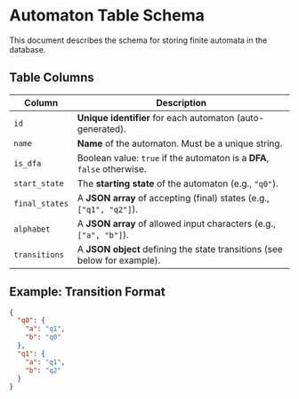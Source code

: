 # Automaton Table Schema

This document describes the schema for storing finite automata in the database.

## Table Columns

| Column         |                             Description                                                                 |
| -------------- | --------------------------------------------------------------------------- |
| `id`           | **Unique identifier** for each automaton (auto-generated).                  |
| `name`         | **Name** of the automaton. Must be a unique string.                         |
| `is_dfa`       | Boolean value: `true` if the automaton is a **DFA**, `false` otherwise.     |
| `start_state`  | The **starting state** of the automaton (e.g., `"q0"`).                     |
| `final_states` | A **JSON array** of accepting (final) states (e.g., `["q1", "q2"]`).        |
| `alphabet`     | A **JSON array** of allowed input characters (e.g., `["a", "b"]`).          |
| `transitions`  | A **JSON object** defining the state transitions (see below for example).   |

## Example: Transition Format

```json
{
  "q0": {
    "a": "q1",
    "b": "q0"
  },
  "q1": {
    "a": "q1",
    "b": "q2"
  }
}
